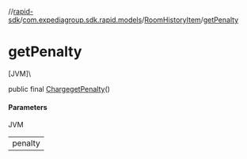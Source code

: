 //[rapid-sdk](../../../index.md)/[com.expediagroup.sdk.rapid.models](../index.md)/[RoomHistoryItem](index.md)/[getPenalty](get-penalty.md)

# getPenalty

[JVM]\

public final [Charge](../-charge/index.md)[getPenalty](get-penalty.md)()

#### Parameters

JVM

| |
|---|
| penalty |
